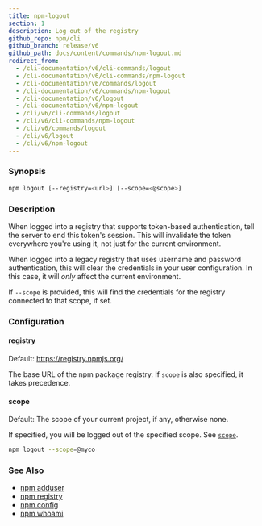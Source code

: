 ```yaml
---
title: npm-logout
section: 1
description: Log out of the registry
github_repo: npm/cli
github_branch: release/v6
github_path: docs/content/commands/npm-logout.md
redirect_from:
  - /cli-documentation/v6/cli-commands/logout
  - /cli-documentation/v6/cli-commands/npm-logout
  - /cli-documentation/v6/commands/logout
  - /cli-documentation/v6/commands/npm-logout
  - /cli-documentation/v6/logout
  - /cli-documentation/v6/npm-logout
  - /cli/v6/cli-commands/logout
  - /cli/v6/cli-commands/npm-logout
  - /cli/v6/commands/logout
  - /cli/v6/logout
  - /cli/v6/npm-logout
---
```


### Synopsis

```bash
npm logout [--registry=<url>] [--scope=<@scope>]
```

### Description

When logged into a registry that supports token-based authentication, tell the
server to end this token's session. This will invalidate the token everywhere
you're using it, not just for the current environment.

When logged into a legacy registry that uses username and password authentication, this will
clear the credentials in your user configuration. In this case, it will _only_ affect
the current environment.

If `--scope` is provided, this will find the credentials for the registry
connected to that scope, if set.

### Configuration

#### registry

Default: https://registry.npmjs.org/

The base URL of the npm package registry. If `scope` is also specified,
it takes precedence.

#### scope

Default: The scope of your current project, if any, otherwise none.

If specified, you will be logged out of the specified scope. See [`scope`](/cli/v6/using-npm/scope).

```bash
npm logout --scope=@myco
```

### See Also

* [npm adduser](/cli/v6/commands/npm-adduser)
* [npm registry](/cli/v6/using-npm/registry)
* [npm config](/cli/v6/commands/npm-config)
* [npm whoami](/cli/v6/commands/npm-whoami)
